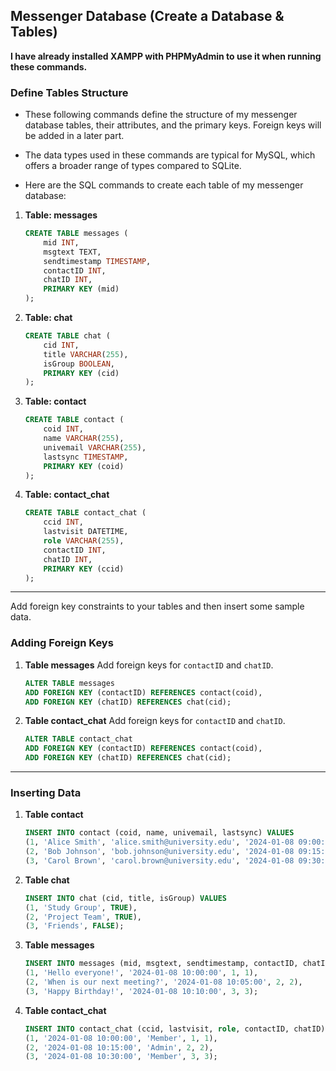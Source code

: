
## Messenger Database (Create a Database & Tables)

**I have already installed XAMPP with PHPMyAdmin to use it when running these commands.**


### Define Tables Structure
- These following commands define the structure of my messenger database tables, their attributes, and the primary keys. Foreign keys will be added in a later part.  
- The data types used in these commands are typical for MySQL, which offers a broader range of types compared to SQLite.

- Here are the SQL commands to create each table of my messenger database:

1. **Table: messages**
   ```sql
   CREATE TABLE messages (
       mid INT,
       msgtext TEXT,
       sendtimestamp TIMESTAMP,
       contactID INT,
       chatID INT,
       PRIMARY KEY (mid)
   );
   ```

2. **Table: chat**
   ```sql
   CREATE TABLE chat (
       cid INT,
       title VARCHAR(255),
       isGroup BOOLEAN,
       PRIMARY KEY (cid)
   );
   ```

3. **Table: contact**
   ```sql
   CREATE TABLE contact (
       coid INT,
       name VARCHAR(255),
       univemail VARCHAR(255),
       lastsync TIMESTAMP,
       PRIMARY KEY (coid)
   );
   ```

4. **Table: contact_chat**
   ```sql
   CREATE TABLE contact_chat (
       ccid INT,
       lastvisit DATETIME,
       role VARCHAR(255),
       contactID INT,
       chatID INT,
       PRIMARY KEY (ccid)
   );
   ```

---

Add foreign key constraints to your tables and then insert some sample data. 

### Adding Foreign Keys

1. **Table messages**
   Add foreign keys for `contactID` and `chatID`.
   ```sql
   ALTER TABLE messages
   ADD FOREIGN KEY (contactID) REFERENCES contact(coid),
   ADD FOREIGN KEY (chatID) REFERENCES chat(cid);
   ```

2. **Table contact_chat**
   Add foreign keys for `contactID` and `chatID`.
   ```sql
   ALTER TABLE contact_chat
   ADD FOREIGN KEY (contactID) REFERENCES contact(coid),
   ADD FOREIGN KEY (chatID) REFERENCES chat(cid);
   ```

---

### Inserting Data

1. **Table contact**
   ```sql
   INSERT INTO contact (coid, name, univemail, lastsync) VALUES
   (1, 'Alice Smith', 'alice.smith@university.edu', '2024-01-08 09:00:00'),
   (2, 'Bob Johnson', 'bob.johnson@university.edu', '2024-01-08 09:15:00'),
   (3, 'Carol Brown', 'carol.brown@university.edu', '2024-01-08 09:30:00');
   ```

2. **Table chat**
   ```sql
   INSERT INTO chat (cid, title, isGroup) VALUES
   (1, 'Study Group', TRUE),
   (2, 'Project Team', TRUE),
   (3, 'Friends', FALSE);
   ```

3. **Table messages**
   ```sql
   INSERT INTO messages (mid, msgtext, sendtimestamp, contactID, chatID) VALUES
   (1, 'Hello everyone!', '2024-01-08 10:00:00', 1, 1),
   (2, 'When is our next meeting?', '2024-01-08 10:05:00', 2, 2),
   (3, 'Happy Birthday!', '2024-01-08 10:10:00', 3, 3);
   ```

4. **Table contact_chat**
   ```sql
   INSERT INTO contact_chat (ccid, lastvisit, role, contactID, chatID) VALUES
   (1, '2024-01-08 10:00:00', 'Member', 1, 1),
   (2, '2024-01-08 10:15:00', 'Admin', 2, 2),
   (3, '2024-01-08 10:30:00', 'Member', 3, 3);
   ```
